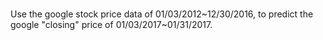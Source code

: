 # 
Use the google stock price data of 01/03/2012~12/30/2016, to predict the google "closing" price of 01/03/2017~01/31/2017.
